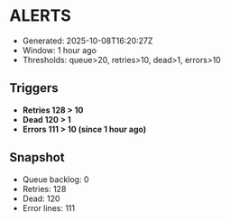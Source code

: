 # ALERTS

- Generated: 2025-10-08T16:20:27Z
- Window: 1 hour ago
- Thresholds: queue>20, retries>10, dead>1, errors>10

## Triggers
- **Retries 128 > 10**
- **Dead 120 > 1**
- **Errors 111 > 10 (since 1 hour ago)**

## Snapshot
- Queue backlog: 0
- Retries: 128
- Dead: 120
- Error lines: 111
